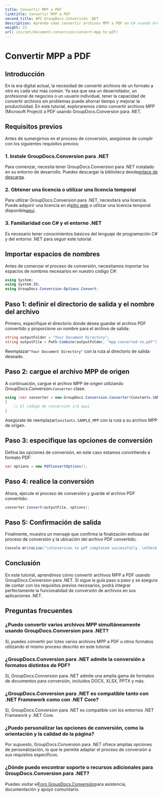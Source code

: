 ```yaml
---
title: Convertir MPP a PDF
linktitle: Convertir MPP a PDF
second_title: API GroupDocs.Conversión .NET
description: Aprenda cómo convertir archivos MPP a PDF en C# usando GroupDocs.Conversion para .NET. Siga este tutorial paso a paso para la integración en sus aplicaciones .NET.
weight: 23
url: /es/net/document-conversion/convert-mpp-to-pdf/
---
```


# Convertir MPP a PDF

## Introducción
En la era digital actual, la necesidad de convertir archivos de un formato a otro es cada vez más común. Ya sea que sea un desarrollador, un profesional de negocios o un usuario individual, tener la capacidad de convertir archivos sin problemas puede ahorrar tiempo y mejorar la productividad. En este tutorial, exploraremos cómo convertir archivos MPP (Microsoft Project) a PDF usando GroupDocs.Conversion para .NET.
## Requisitos previos
Antes de sumergirnos en el proceso de conversión, asegúrese de cumplir con los siguientes requisitos previos:
### 1. Instale GroupDocs.Conversion para .NET
 Para comenzar, necesita tener GroupDocs.Conversion para .NET instalado en su entorno de desarrollo. Puedes descargar la biblioteca desde[enlace de descarga](https://releases.groupdocs.com/conversion/net/).
### 2. Obtener una licencia o utilizar una licencia temporal
 Para utilizar GroupDocs.Conversion para .NET, necesitará una licencia. Puede adquirir una licencia en el[sitio web](https://purchase.groupdocs.com/buy) o utilizar una licencia temporal disponible[aquí](https://purchase.groupdocs.com/temporary-license/).
### 3. Familiaridad con C# y el entorno .NET
Es necesario tener conocimientos básicos del lenguaje de programación C# y del entorno .NET para seguir este tutorial.

## Importar espacios de nombres
Antes de comenzar el proceso de conversión, necesitamos importar los espacios de nombres necesarios en nuestro código C#:
```csharp
using System;
using System.IO;
using GroupDocs.Conversion.Options.Convert;
```
## Paso 1: definir el directorio de salida y el nombre del archivo
Primero, especifique el directorio donde desea guardar el archivo PDF convertido y proporcione un nombre para el archivo de salida:
```csharp
string outputFolder = "Your Document Directory";
string outputFile = Path.Combine(outputFolder, "mpp-converted-to.pdf");
```
 Reemplazar`"Your Document Directory"` con la ruta al directorio de salida deseado.
## Paso 2: cargue el archivo MPP de origen
 A continuación, cargue el archivo MPP de origen utilizando GroupDocs.Conversion.`Converter` clase:
```csharp
using (var converter = new GroupDocs.Conversion.Converter(Constants.SAMPLE_MPP))
{
    // El código de conversión irá aquí
}
```
Asegúrate de reemplazar`Constants.SAMPLE_MPP` con la ruta a su archivo MPP de origen.
## Paso 3: especifique las opciones de conversión
Defina las opciones de conversión, en este caso estamos convirtiendo a formato PDF:
```csharp
var options = new PdfConvertOptions();
```
## Paso 4: realice la conversión
Ahora, ejecute el proceso de conversión y guarde el archivo PDF convertido:
```csharp
converter.Convert(outputFile, options);
```
## Paso 5: Confirmación de salida
Finalmente, muestra un mensaje que confirma la finalización exitosa del proceso de conversión y la ubicación del archivo PDF convertido:
```csharp
Console.WriteLine("\nConversion to pdf completed successfully. \nCheck output in {0}", outputFolder);
```

## Conclusión
En este tutorial, aprendimos cómo convertir archivos MPP a PDF usando GroupDocs.Conversion para .NET. Si sigue la guía paso a paso y se asegura de contar con los requisitos previos necesarios, podrá integrar perfectamente la funcionalidad de conversión de archivos en sus aplicaciones .NET.
## Preguntas frecuentes
### ¿Puedo convertir varios archivos MPP simultáneamente usando GroupDocs.Conversion para .NET?
Sí, puedes convertir por lotes varios archivos MPP a PDF u otros formatos utilizando el mismo proceso descrito en este tutorial.
### ¿GroupDocs.Conversion para .NET admite la conversión a formatos distintos de PDF?
Sí, GroupDocs.Conversion para .NET admite una amplia gama de formatos de documentos para conversión, incluidos DOCX, XLSX, PPTX y más.
### ¿GroupDocs.Conversion para .NET es compatible tanto con .NET Framework como con .NET Core?
Sí, GroupDocs.Conversion para .NET es compatible con los entornos .NET Framework y .NET Core.
### ¿Puedo personalizar las opciones de conversión, como la orientación y la calidad de la página?
Por supuesto, GroupDocs.Conversion para .NET ofrece amplias opciones de personalización, lo que le permite adaptar el proceso de conversión a sus requisitos específicos.
### ¿Dónde puedo encontrar soporte o recursos adicionales para GroupDocs.Conversion para .NET?
 Puedes visitar el[Foro GroupDocs.Conversión](https://forum.groupdocs.com/c/conversion/11)para asistencia, documentación y apoyo comunitario.